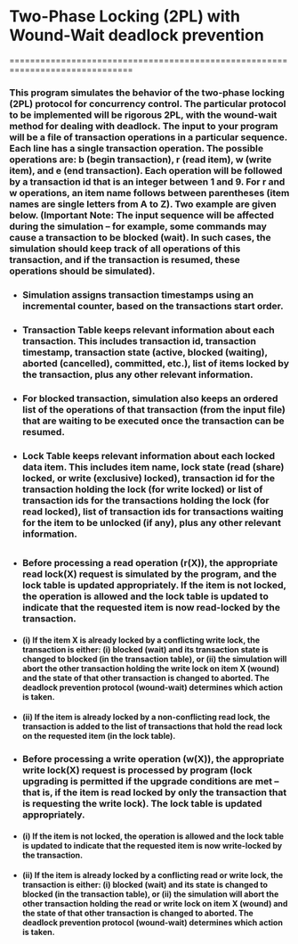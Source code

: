 # Two-Phase Locking (2PL) with Wound-Wait deadlock prevention
==============================================================================
### This program simulates the behavior of the two-phase locking (2PL) protocol for concurrency control. The particular protocol to be implemented will be rigorous 2PL, with the wound-wait method for dealing with deadlock. The input to your program will be a file of transaction operations in a particular sequence. Each line has a single transaction operation. The possible operations are: b (begin transaction), r (read item), w (write item), and e (end transaction). Each operation will be followed by a transaction id that is an integer between 1 and 9. For r and w operations, an item name follows between parentheses (item names are single letters from A to Z). Two example are given below. (Important Note: The input sequence will be affected during the simulation – for example, some commands may cause a transaction to be blocked (wait). In such cases, the simulation should keep track of all operations of this transaction, and if the transaction is resumed, these operations should be simulated).
- ###  Simulation assigns transaction timestamps using an incremental counter, based on the transactions start order.
- ### Transaction Table keeps relevant information about each transaction. This includes transaction id, transaction timestamp, transaction state (active, blocked (waiting), aborted (cancelled), committed, etc.), list of items locked by the transaction, plus any other relevant information.
- ### For blocked transaction, simulation also keeps an ordered list of the operations of that transaction (from the input file) that are waiting to be executed once the transaction can be resumed.
- ### Lock Table keeps relevant information about each locked data item. This includes item name, lock state (read (share) locked, or write (exclusive) locked), transaction id for the transaction holding the lock (for write locked) or list of transaction ids for the transactions holding the lock (for read locked), list of transaction ids for transactions waiting for the item to be unlocked (if any), plus any other relevant information.
######
- ### Before processing a read operation (r(X)), the appropriate read lock(X) request is simulated by the program, and the lock table is updated appropriately. If the item is not locked, the operation is allowed and the lock table is updated to indicate that the requested item is now read-locked by the transaction.
- #### (i) If the item X is already locked by a conflicting write lock, the transaction is either: (i) blocked (wait) and its transaction state is changed to blocked (in the transaction table), or (ii) the simulation will abort the other transaction holding the write lock on item X (wound) and the state of that other transaction is changed to aborted. The deadlock prevention protocol (wound-wait) determines which action is taken.
- #### (ii) If the item is already locked by a non-conflicting read lock, the transaction is added to the list of transactions that hold the read lock on the requested item (in the lock table).
- ### Before processing a write operation (w(X)), the appropriate write lock(X) request is processed by program (lock upgrading is permitted if the upgrade conditions are met – that is, if the item is read locked by only the transaction that is requesting the write lock). The lock table is updated appropriately.
- #### (i) If the item is not locked, the operation is allowed and the lock table is updated to indicate that the requested item is now write-locked by the transaction.
- #### (ii) If the item is already locked by a conflicting read or write lock, the transaction is either: (i) blocked (wait) and its state is changed to blocked (in the transaction table), or (ii) the simulation will abort the other transaction holding the read or write lock on item X (wound) and the state of that other transaction is changed to aborted. The deadlock prevention protocol (wound-wait) determines which action is taken.
